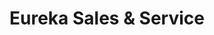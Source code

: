 ---
title: "Eureka Sales & Service"
url: /youngstown/eureka-sales-and-service/
shop: vacuum cleaner
---